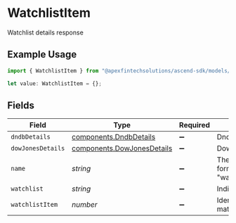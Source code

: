 # WatchlistItem

Watchlist details response

## Example Usage

```typescript
import { WatchlistItem } from "@apexfintechsolutions/ascend-sdk/models/components";

let value: WatchlistItem = {};
```

## Fields

| Field                                                                                                             | Type                                                                                                              | Required                                                                                                          | Description                                                                                                       | Example                                                                                                           |
| ----------------------------------------------------------------------------------------------------------------- | ----------------------------------------------------------------------------------------------------------------- | ----------------------------------------------------------------------------------------------------------------- | ----------------------------------------------------------------------------------------------------------------- | ----------------------------------------------------------------------------------------------------------------- |
| `dndbDetails`                                                                                                     | [components.DndbDetails](../../models/components/dndbdetails.md)                                                  | :heavy_minus_sign:                                                                                                | Dndb details                                                                                                      |                                                                                                                   |
| `dowJonesDetails`                                                                                                 | [components.DowJonesDetails](../../models/components/dowjonesdetails.md)                                          | :heavy_minus_sign:                                                                                                | Dow Jones details                                                                                                 |                                                                                                                   |
| `name`                                                                                                            | *string*                                                                                                          | :heavy_minus_sign:                                                                                                | The resource identifier for the WatchlistItem The format is "watchlists/{watchlist_id}/items/{watchlist_item_id}" | watchlists/DOWJONES/items/123456                                                                                  |
| `watchlist`                                                                                                       | *string*                                                                                                          | :heavy_minus_sign:                                                                                                | Indicates the watchlist source for a given match                                                                  | DOWJONES                                                                                                          |
| `watchlistItem`                                                                                                   | *number*                                                                                                          | :heavy_minus_sign:                                                                                                | Identification number for the watchlist item that was matched                                                     | 123456                                                                                                            |